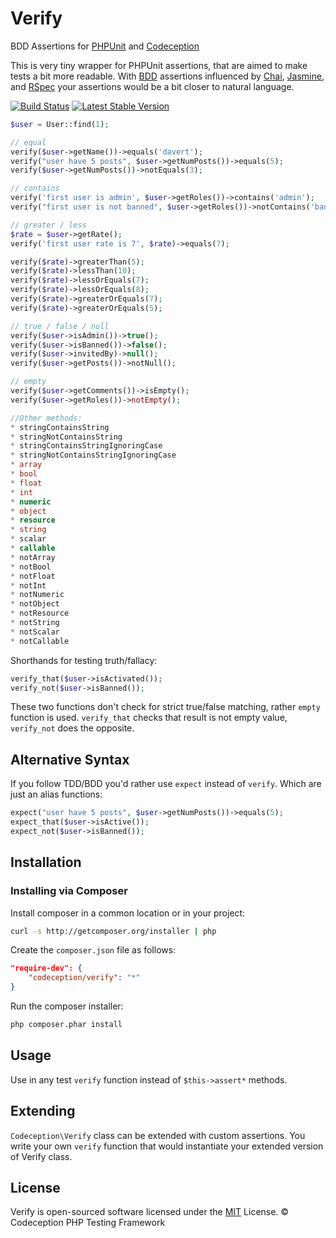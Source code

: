 Verify
======

BDD Assertions for [PHPUnit][1] and [Codeception][2]

This is very tiny wrapper for PHPUnit assertions, that are aimed to make tests a bit more readable.
With [BDD][3] assertions influenced by [Chai][4], [Jasmine][5], and [RSpec][6] your assertions would be a bit closer to natural language.

[![Build Status](https://travis-ci.org/Codeception/Verify.png?branch=master)](https://travis-ci.org/Codeception/Verify) [![Latest Stable Version](https://poser.pugx.org/codeception/verify/v/stable.png)](https://packagist.org/packages/codeception/verify)

```php
$user = User::find(1);

// equal
verify($user->getName())->equals('davert');
verify("user have 5 posts", $user->getNumPosts())->equals(5);
verify($user->getNumPosts())->notEquals(3);

// contains
verify('first user is admin', $user->getRoles())->contains('admin');
verify("first user is not banned", $user->getRoles())->notContains('banned');

// greater / less
$rate = $user->getRate();
verify('first user rate is 7', $rate)->equals(7);

verify($rate)->greaterThan(5);
verify($rate)->lessThan(10);
verify($rate)->lessOrEquals(7);
verify($rate)->lessOrEquals(8);
verify($rate)->greaterOrEquals(7);
verify($rate)->greaterOrEquals(5);

// true / false / null
verify($user->isAdmin())->true();
verify($user->isBanned())->false();
verify($user->invitedBy)->null();
verify($user->getPosts())->notNull();

// empty
verify($user->getComments())->isEmpty();
verify($user->getRoles())->notEmpty();

//Other methods:
* stringContainsString
* stringNotContainsString
* stringContainsStringIgnoringCase
* stringNotContainsStringIgnoringCase
* array
* bool
* float
* int
* numeric
* object
* resource
* string
* scalar
* callable
* notArray
* notBool
* notFloat
* notInt
* notNumeric
* notObject
* notResource
* notString
* notScalar
* notCallable
```

Shorthands for testing truth/fallacy:

```php
verify_that($user->isActivated());
verify_not($user->isBanned());
```


These two functions don't check for strict true/false matching, rather `empty` function is used.
`verify_that` checks that result is not empty value, `verify_not` does the opposite.

## Alternative Syntax

If you follow TDD/BDD you'd rather use `expect` instead of `verify`. Which are just an alias functions:

```php
expect("user have 5 posts", $user->getNumPosts())->equals(5);
expect_that($user->isActive());
expect_not($user->isBanned());
```

## Installation

### Installing via Composer

Install composer in a common location or in your project:

```sh
curl -s http://getcomposer.org/installer | php
```

Create the `composer.json` file as follows:

```json
"require-dev": {
    "codeception/verify": "*"
}
```

Run the composer installer:

```sh
php composer.phar install
```

## Usage

Use in any test `verify` function instead of `$this->assert*` methods.

## Extending

`Codeception\Verify` class can be extended with custom assertions. You write your own `verify` function that would instantiate your extended version of Verify class.

## License

Verify is open-sourced software licensed under the [MIT][7] License. © Codeception PHP Testing Framework

[1]: https://phpunit.de/
[2]: http://codeception.com/
[3]: https://en.wikipedia.org/wiki/Behavior-driven_development
[4]: http://chaijs.com/
[5]: http://jasmine.github.io/
[6]: http://rspec.info/
[7]: https://github.com/Codeception/Verify/blob/master/LICENSE
